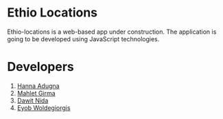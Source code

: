 # Ethio Locations

Ethio-locations is a web-based app under construction. The application is going to be developed using JavaScript technologies. 

# Developers

1. [Hanna Adugna](https://github.com/hanna-Adugna)
2. [Mahlet Girma ](https://github.com/Mahlet5)
3. [Dawit Nida](https://github.com/dawitnida)
4. [Eyob Woldegiorgis](https://github.com/eyobw)

